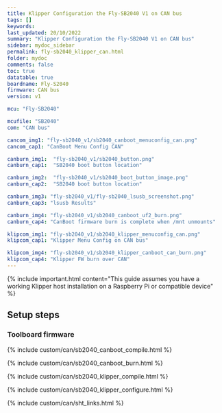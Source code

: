 ```yaml
---
title: Klipper Configuration the Fly-SB2040 V1 on CAN bus
tags: []
keywords: 
last_updated: 20/10/2022
summary: "Klipper Configuration the Fly-SB2040 V1 on CAN bus"
sidebar: mydoc_sidebar
permalink: fly-sb2040_klipper_can.html
folder: mydoc
comments: false
toc: true
datatable: true
boardname: Fly-S2040
firmware: CAN bus
version: v1

mcu: "Fly-SB2040"

mcufile: "SB2040"
com: "CAN bus"

cancom_img1: "fly-sb2040_v1/sb2040_canboot_menuconfig_can.png"
cancom_cap1: "CanBoot Menu Config CAN"

canburn_img1:  "fly-sb2040_v1/sb2040_button.png"
canburn_cap1:  "SB2040 boot button location" 

canburn_img2:  "fly-sb2040_v1/sb2040_boot_button_image.png"
canburn_cap2:  "SB2040 boot button location"

canburn_img3: "fly-sb2040_v1/fly-sb2040_lsusb_screenshot.png"
canburn_cap3: "lsusb Results"

canburn_img4: "fly-sb2040_v1/sb2040_canboot_uf2_burn.png"
canburn_cap4: "CanBoot firmware burn is complete when /mnt unmounts"

klipcom_img1: "fly-sb2040_v1/sb2040_klipper_menuconfig_can.png"
klipcom_cap1: "Klipper Menu Config on CAN bus"

klipcom_img4: "fly-sb2040_v1/sb2040_klipper_canboot_can_burn.png"
klipcom_cap4: "Klipper FW burn over CAN"
---
```

{% include important.html content="This guide assumes you have a working Klipper host installation on a Raspberry Pi or compatible device" %}



## Setup steps

### Toolboard firmware

{% include custom/can/sb2040_canboot_compile.html %}

{% include custom/can/sb2040_canboot_burn.html %}

{% include custom/can/sb2040_klipper_compile.html %}

{% include custom/can/sb2040_klipper_configure.html %}

{% include custom/can/sht_links.html %}
